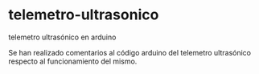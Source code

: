 # telemetro-ultrasonico
telemetro ultrasónico en arduino


Se han realizado comentarios al código arduino del telemetro ultrasónico respecto al funcionamiento del mismo.

